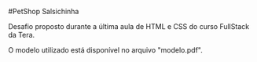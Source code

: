 #PetShop Salsichinha

Desafio proposto durante a última aula de HTML e CSS do curso FullStack da Tera.

O modelo utilizado está disponível no arquivo "modelo.pdf".
